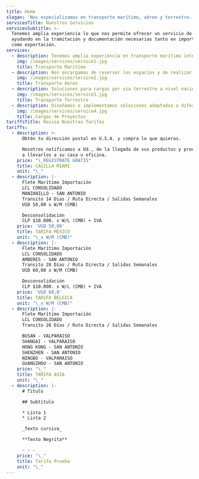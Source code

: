 ```yaml
---
title: Home
slogan: 'Nos especializamos en transporte marítimo, aéreo y terrestre.'
servicesTitle: Nuestros Servicios
servicesSubtitle: >-
  Tenemos amplia experiencia lo que nos permite ofrecer un servicio de calidad,
  ayudando en la tramitación y documentación necesarias tanto en importación
  como exportación.
services:
  - description: Tenemos amplia experiencia en transporte marítimo internacional de cargas.
    img: /images/services/service1.jpg
    title: Transporte Maritimo
  - description: Nos encargamos de reservar los espacios y de realizar la documentacion.
    img: /images/services/service2.jpg
    title: Transporte Aereo
  - description: Soluciones para cargas por via terrestre a nivel nacional e internacional.
    img: /images/services/service3.jpg
    title: Transporte Terrestre
  - description: Diseñamos e implementamos soluciones adaptadas a diferentes industrias.
    img: /images/services/service4.jpg
    title: Cargas de Proyectos
tariffsTitle: Revisa Nuestras Tarifas
tariffs:
  - description: >-
      Obtén tu dirección postal en U.S.A. y compra lo que quieras.

      Nosotros notificamos a Ud., de la llegada de sus productos y procederemos
      a llevarlos a su casa u oficina.
    price: "\_REGISTRATE GRATIS"
    title: CASILLA MIAMI
    unit: "\_"
  - description: |-
      Flete Marítimo Importación
      LCL CONSOLIDADO
      MANZANILLO - SAN ANTONIO
      Transito 14 Dias / Ruta Directa / Salidas Semanales
      USD 50,00 x W/M (CMB)

      Desconsolidación
      CLP $10.000. x W/L (CMB) + IVA
    price: 'USD 50,00'
    title: TARIFA MEXICO
    unit: "\_x W/M (CMB)"
  - description: |-
      Flete Marítimo Importación
      LCL CONSOLIDADO
      AMBERES - SAN ANTONIO
      Transito 28 Días / Ruta Directa / Salidas Semanales
      USD 60,00 x W/M (CMB)

      Desconsolidación
      CLP $10.000. x W/L (CMB) + IVA
    price: 'USD 60,0'
    title: TARIFA BELGICA
    unit: "\_x W/M (CMB)"
  - description: |-
      Flete Marítimo Importación 
      LCL CONSOLIDADO
      Transito 28 Días / Ruta Directa / Salidas Semanales

      BUSAN - VALPARAISO
      SHANGAI - VALPARAISO
      HONG KONG - SAN ANTONIO
      SHENZHEN - SAN ANTONIO
      NINGBO - VALPARAISO
      GUANGZHOU - SAN ANTONIO
    price: "\_"
    title: TARIFA ASIA
    unit: "\_"
  - description: |-
      # Titulo

      ## Subtitulo

      * Lista 1
      * Lista 2

      _Texto cursiva_

      **Texto Negrita**

      - - -
    price: "\_"
    title: Tarifa Prueba
    unit: "\_"
---
```



